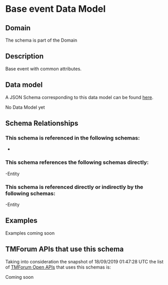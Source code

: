 # Base event Data Model

## Domain

The  schema is part of the  Domain

## Description

Base event with common attributes.

## Data model

A JSON Schema corresponding to this data model can be found
[here](https://github.com/tmforum-rand/schemas/blob/master/Common/BaseEvent.schema.json).

No Data Model yet

## Schema Relationships

### This schema is referenced in the following schemas:

-

### This schema references the following schemas directly:

-Entity

### This schema is referenced directly or indirectly by the following schemas:

-Entity



## Examples

Examples coming soon

## TMForum APIs that use this schema

Taking into consideration the snapshot of 18/09/2019 01:47:28 UTC the list of [TMForum Open APIs](https://www.tmforum.org/open-apis/) that uses this schemas is:

Coming soon